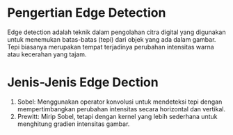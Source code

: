 # Pengertian Edge Detection 
Edge detection adalah teknik dalam pengolahan citra digital yang digunakan untuk menemukan
batas-batas (tepi) dari objek yang ada dalam gambar. Tepi biasanya merupakan tempat 
terjadinya perubahan intensitas warna atau kecerahan yang tajam. 

# Jenis-Jenis Edge Dection
1. Sobel: Menggunakan operator konvolusi untuk mendeteksi tepi dengan mempertimbangkan 
perubahan intensitas secara horizontal dan vertikal.
2. Prewitt: Mirip Sobel, tetapi dengan kernel yang lebih sederhana untuk menghitung gradien 
intensitas gambar.